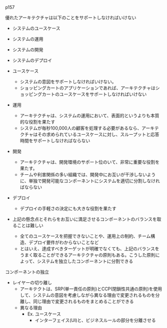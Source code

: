 p157

優れたアーキテクチャは以下のことをサポートしなければいけない

- システムのユースケース
- システムの運用
- システムの開発
- システムのデプロイ

- ユースケース
    - システムの意図をサポートしなければいけない。
    - ショッピングカートのアプリケーションであれば、アーキテクチャはショッピングカートのユースケースをサポートしなければいけない
- 運用
    - アーキテクチャは、システムの運用において、表面的というよりも本質的な役割を果たす
    - システムが毎秒100,000人の顧客を処理する必要があるなら、アーキテクチャはその求められているユースケースに対し、スループットと応答時間をサポートしなければならない
- 開発
    - アーキテクチャは、開発環境のサポート位のいて、非常に重要な役割を果たす。
    - チームや利害関係の多い組織では、開発中にお互いが干渉しないように、単独で開発可能なコンポーネントにシステムを適切に分割しなければならない
- デプロイ
    - デプロイの手軽さの決定にも大きな役割を果たす

- 上記の懸念点とそれらをお互いに満足させるコンポーネントのバランスを取ることは難しい
    - 全てのユースケースを把握できないことや、運用上の制約、チーム構造、デプロイ要件がわからないことなど
    - とはいえ、達成すべきターゲットが明確でなくても、上記のバランスをうまく取ることができるアーキテクチャの原則もある。こうした原則によって、システムを独立したコンポーネントに分割できる

コンポーネントの独立

- レイヤーの切り離し
    - アーキテクトは、SRP(単一責任の原則)とCCP(閉鎖性共通の原則)を使用して、システムの意図を考慮しながら異なる理由で変更されるものを分離し、同じ理由で変更されるものをまとめることができる
    - 異なる理由
        - Ex. ユースケース
            - インターフェイス(UI)と、ビジネスルールの部分を分離させる